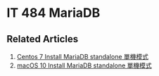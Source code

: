 # IT 484 MariaDB

## Related Articles
1. [Centos 7 Install MariaDB standalone 單機模式](https://www.ruoxue.org/it-484-centos-7-install-mariadb-standalone/)
2. [macOS 10 Install MariaDB standalone 單機模式](https://www.ruoxue.org/it-484-macos-10-install-mariadb-standalone/)
